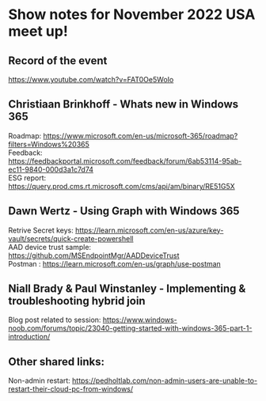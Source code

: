 # Show notes for November 2022 USA meet up!

## Record of the event
https://www.youtube.com/watch?v=FAT0Oe5WoIo
 
## Christiaan Brinkhoff - Whats new in Windows 365
Roadmap: https://www.microsoft.com/en-us/microsoft-365/roadmap?filters=Windows%20365  
Feedback: https://feedbackportal.microsoft.com/feedback/forum/6ab53114-95ab-ec11-9840-000d3a1c7d74  
ESG report: https://query.prod.cms.rt.microsoft.com/cms/api/am/binary/RE51G5X


## Dawn Wertz - Using Graph with Windows 365
Retrive Secret keys: https://learn.microsoft.com/en-us/azure/key-vault/secrets/quick-create-powershell  
AAD device trust sample: https://github.com/MSEndpointMgr/AADDeviceTrust  
Postman : https://learn.microsoft.com/en-us/graph/use-postman  

## Niall Brady & Paul Winstanley - Implementing & troubleshooting hybrid join
Blog post related to session: https://www.windows-noob.com/forums/topic/23040-getting-started-with-windows-365-part-1-introduction/  

## Other shared links:
Non-admin restart: https://pedholtlab.com/non-admin-users-are-unable-to-restart-their-cloud-pc-from-windows/  
